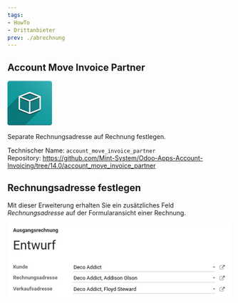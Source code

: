 ```yaml
---
tags:
- HowTo
- Drittanbieter
prev: ./abrechnung
---
```

## Account Move Invoice Partner

![icon_oms_box](assets/icon_oms_box.png)

Separate Rechnungsadresse auf Rechnung festlegen.

Technischer Name: `account_move_invoice_partner`\
Repository: <https://github.com/Mint-System/Odoo-Apps-Account-Invoicing/tree/14.0/account_move_invoice_partner>

## Rechnungsadresse festlegen

Mit dieser Erweiterung erhalten Sie ein zusätzliches Feld *Rechnungsadresse* auf der Formularansicht einer Rechnung.

![](assets/Account%20Move%20Invoice%20Partner.png)
